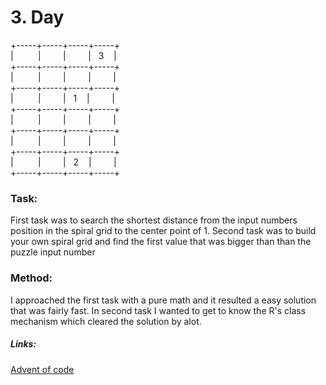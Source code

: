 # 3. Day

+-----+-----+-----+-----+<br>|&nbsp;&nbsp;&nbsp;&nbsp;&nbsp;&nbsp;&nbsp;&nbsp;&nbsp;&nbsp;|&nbsp;&nbsp;&nbsp;&nbsp;&nbsp;&nbsp;&nbsp;&nbsp;&nbsp;|&nbsp;&nbsp;&nbsp;&nbsp;&nbsp;&nbsp;&nbsp;&nbsp;&nbsp;|&nbsp;&nbsp;&nbsp;3&nbsp;&nbsp;&nbsp;&nbsp;|<br>+-----+-----+-----+-----+<br>|&nbsp;&nbsp;&nbsp;&nbsp;&nbsp;&nbsp;&nbsp;&nbsp;&nbsp;&nbsp;|&nbsp;&nbsp;&nbsp;&nbsp;&nbsp;&nbsp;&nbsp;&nbsp;&nbsp;|&nbsp;&nbsp;&nbsp;&nbsp;&nbsp;&nbsp;&nbsp;&nbsp;&nbsp;|&nbsp;&nbsp;&nbsp;&nbsp;&nbsp;&nbsp;&nbsp;&nbsp;&nbsp;|<br>+-----+-----+-----+-----+<br>|&nbsp;&nbsp;&nbsp;&nbsp;&nbsp;&nbsp;&nbsp;&nbsp;&nbsp;&nbsp;|&nbsp;&nbsp;&nbsp;&nbsp;&nbsp;&nbsp;&nbsp;&nbsp;&nbsp;|&nbsp;&nbsp;&nbsp;1&nbsp;&nbsp;&nbsp;&nbsp;|&nbsp;&nbsp;&nbsp;&nbsp;&nbsp;&nbsp;&nbsp;&nbsp;&nbsp;|<br>+-----+-----+-----+-----+<br>|&nbsp;&nbsp;&nbsp;&nbsp;&nbsp;&nbsp;&nbsp;&nbsp;&nbsp;&nbsp;|&nbsp;&nbsp;&nbsp;&nbsp;&nbsp;&nbsp;&nbsp;&nbsp;&nbsp;|&nbsp;&nbsp;&nbsp;&nbsp;&nbsp;&nbsp;&nbsp;&nbsp;&nbsp;|&nbsp;&nbsp;&nbsp;&nbsp;&nbsp;&nbsp;&nbsp;&nbsp;&nbsp;|<br>+-----+-----+-----+-----+<br>|&nbsp;&nbsp;&nbsp;&nbsp;&nbsp;&nbsp;&nbsp;&nbsp;&nbsp;&nbsp;|&nbsp;&nbsp;&nbsp;&nbsp;&nbsp;&nbsp;&nbsp;&nbsp;&nbsp;|&nbsp;&nbsp;&nbsp;&nbsp;&nbsp;&nbsp;&nbsp;&nbsp;&nbsp;|&nbsp;&nbsp;&nbsp;&nbsp;&nbsp;&nbsp;&nbsp;&nbsp;&nbsp;|<br>+-----+-----+-----+-----+<br>|&nbsp;&nbsp;&nbsp;&nbsp;&nbsp;&nbsp;&nbsp;&nbsp;&nbsp;&nbsp;|&nbsp;&nbsp;&nbsp;&nbsp;&nbsp;&nbsp;&nbsp;&nbsp;&nbsp;|&nbsp;&nbsp;&nbsp;2&nbsp;&nbsp;&nbsp;&nbsp;|&nbsp;&nbsp;&nbsp;&nbsp;&nbsp;&nbsp;&nbsp;&nbsp;&nbsp;|<br>+-----+-----+-----+-----+<br>
### Task: 
First task was to search the shortest distance from the input numbers position in the spiral grid
to the center point of 1.
Second task was to build your own spiral grid and find the first value that was bigger than than the
puzzle input number

### Method: 
I approached the first task with a pure math and it resulted a easy solution that was fairly fast.
In second task I wanted to get to know the R's class mechanism which cleared the solution by alot.

##### Links:
[Advent of code](http://adventofcode.com/2017)
